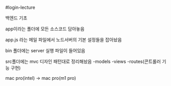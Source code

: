 #login-lecture

백엔드 기초

app이라는 폴더에 모든 소스코드 담아놓음

app.js 라는 메일 파일에서 노드서버의 기본 설정들을 잡아놨음

bin 폴더에는 server 실행 파일이 들어있음

src폴더에는 mvc 디자인 패턴대로 정리해놨음
    -models
    -views
    -routes(콘트롤러 기능 구현)

mac pro(intel) -> mac pro(m1 pro)